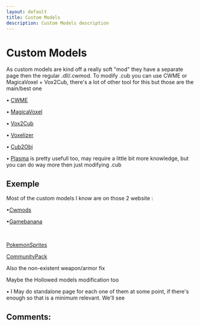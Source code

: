 ```yaml
---
layout: default
title: Custom Models
description: Custom Models description
---
```

# Custom Models

As custom models are kind off a really soft "mod" they have a separate page then the regular .dll/.cwmod. To modify .cub you can use CWME or MagicaVoxel + Vox2Cub, there's a lot of other tool for this but those are the main/best one

&bull; [CWME](https://www.cwmods.com/downloads/info54-CWME-CubeWorldModelEditor.html)

&bull; [MagicaVoxel](https://ephtracy.github.io/)

&bull; [Vox2Cub](https://github.com/ParanormalVibe/Vox2Cub)

&bull; [Voxelizer](https://drububu.com/miscellaneous/voxelizer/?out=vox)

&bull; [Cub2Obj](https://github.com/ScottishCyclops/cub-to-obj)

&bull; [Plasma](https://github.com/ChrisMiuchiz/Plasma-Writeup) is pretty usefull too, may require a little bit more knowledge, but you can do way more then just modifying .cub

## Exemple

Most of the custom models I know are on those 2 website :

&bull;[Cwmods](https://www.cwmods.com/)

&bull;[Gamebanana](https://gamebanana.com/games/5200)

&nbsp;&nbsp;&nbsp;&nbsp;&nbsp;&nbsp;

[PokemonSprites](http://www.mediafire.com/file/51ftlcalp2qa2ut/Pokemon.zip/file)

[CommunityPack](https://www.mediafire.com/file/4qlsrg9jum6fhso/Community_Sprites_V.3.rar/file)

Also the non-existent weapon/armor fix

Maybe the Hollowed models modification too

&bull; I May do standalone page for each one of them at some point, if there's enough so that is a minimum relevant. We'll see

## Comments:

<script src="https://utteranc.es/client.js"
        repo="Paroyer/Comment" 
        issue-term="pathname"
        theme="github-dark"
        label="Comment"
        crossorigin="anonymous"
        async>
</script>  
